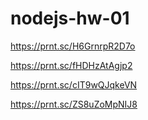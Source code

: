 # nodejs-hw-01

https://prnt.sc/H6GrnrpR2D7o

https://prnt.sc/fHDHzAtAgjp2

https://prnt.sc/cIT9wQJqkeVN

https://prnt.sc/ZS8uZoMpNIJ8
